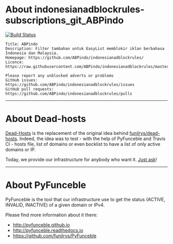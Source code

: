 # About indonesianadblockrules-subscriptions_git_ABPindo

[![Build Status](https://travis-ci.org/dead-hosts/indonesianadblockrules-subscriptions_git_ABPindo.svg?branch=master)](https://travis-ci.org/dead-hosts/indonesianadblockrules-subscriptions_git_ABPindo)

```
Title: ABPindo
Description: Filter tambahan untuk EasyList memblokir iklan berbahasa Indonesia dan Malaysia.
Homepage: https://github.com/ABPindo/indonesianadblockrules/
Licence: https://raw.githubusercontent.com/ABPindo/indonesianadblockrules/master/LICENSE
 
Please report any unblocked adverts or problems
GitHub issues: https://github.com/ABPindo/indonesianadblockrules/issues
GitHub pull requests: https://github.com/ABPindo/indonesianadblockrules/pulls
```

--------------------------------------------------------------------------------

# About Dead-hosts

[Dead-Hosts](https://github.com/dead-hosts) is the replacement of the original idea behind [funilrys/dead-hosts](https://github.com/funilrys/dead-hosts).
Indeed, the idea was to test - with the help of PyFunceble and Travis CI - hosts file, list of domains or even bocklist to have a list of only active domains or IP.

Today, we provide our infrastructure for anybody who want it. [Just ask](https://github.com/dead-hosts/dev-center/issues/new?template=inclusion-request.md)!

--------------------------------------------------------------------------------

# About PyFunceble

PyFunceble is the tool that our infrastructure use to get the status (ACTIVE, INVALID, INACTIVE) of a given domain or IPv4.

Please find more information about it there:

* http://pyfunceble.github.io
* http://pyfunceble.readthedocs.io
* https://github.com/funilrys/PyFunceble

